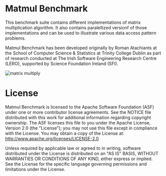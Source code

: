 Matmul Benchmark
================

This benchmark suite contains different implementations of matrix multiplication algorithm. It also contains paralellized versionf of those implementations and can be used to illustrate various data access pattern problems.

Matmul Benchmark has been developed originally by Roman Atachiants at the School of Computer Science & Statistics at Trinity College Dublin as part of research conducted at The Irish Software Engineering Research Centre (LERO), supported by Science Foundation Ireland (SFI).

![matrix multiply](http://i.msdn.microsoft.com/dynimg/IC572398.png)

License
=======

Matmul Benchmark is licensed to the Apache Software Foundation (ASF) under one or more contributor license agreements. See the NOTICE file distributed with this work for additional information regarding copyright ownership. The ASF licenses this file to you under the Apache License, Version 2.0 (the "License"); you may not use this file except in compliance with the License. You may obtain a copy of the License at: http://www.apache.org/licenses/LICENSE-2.0
 
Unless required by applicable law or agreed to in writing, software distributed under the License is distributed on an "AS IS" BASIS, WITHOUT WARRANTIES OR CONDITIONS OF ANY KIND, either express or implied. See the License for the specific language governing permissions and limitations under the License.
